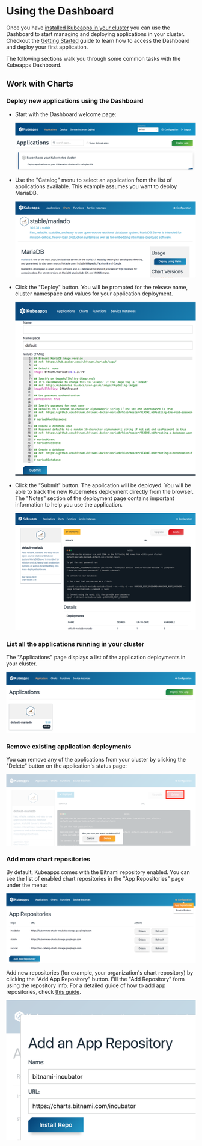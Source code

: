 # Using the Dashboard

Once you have [installed Kubeapps in your cluster](https://github.com/kubeapps/kubeapps/tree/master/chart/kubeapps) you can use the Dashboard to start managing and deploying applications in your cluster. Checkout the [Getting Started](./getting-started.md) guide to learn how to access the Dashboard and deploy your first application.

The following sections walk you through some common tasks with the Kubeapps Dashboard.

## Work with Charts

### Deploy new applications using the Dashboard

- Start with the Dashboard welcome page:

  ![Dashboard main page](../img/dashboard-home.png)

- Use the "Catalog" menu to select an application from the list of applications available. This example assumes you want to deploy MariaDB.

  ![MariaDB chart](../img/mariadb-chart.png)

- Click the "Deploy" button. You will be prompted for the release name, cluster namespace and values for your application deployment.

  ![MariaDB installation](../img/mariadb-installation.png)

- Click the "Submit" button. The application will be deployed. You will be able to track the new Kubernetes deployment directly from the browser. The "Notes" section of the deployment page contains important information to help you use the application.

  ![MariaDB deployment](../img/mariadb-deployment.png)

### List all the applications running in your cluster

The "Applications" page displays a list of the application deployments in your cluster.

![Deployment list](../img/dashboard-deployments.png)

### Remove existing application deployments

You can remove any of the applications from your cluster by clicking the "Delete" button on the application's status page:

![Deployment removal](../img/dashboard-delete-deployment.png)

### Add more chart repositories

By default, Kubeapps comes with the Bitnami repository enabled. You can see the list of enabled chart repositories in the "App Repositories" page under the menu:

![Repositories List](../img/dashboard-repos.png)

Add new repositories (for example, your organization's chart repository) by clicking the "Add App Repository" button. Fill the "Add Repository" form using the repository info. For a detailed guide of how to add app repositories, check [this guide](./private-app-repository.md).

![Adding repository](../img/dashboard-add-repo.png)
